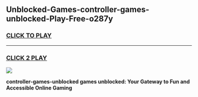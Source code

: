 
## Unblocked-Games-controller-games-unblocked-Play-Free-o287y
<h3>
<a href="https://premium76.site?title=controller-games-unblocked&ref=18A">CLICK TO PLAY</a></h3>
<hr>

<h3>
<a href="https://premium76.site?title=controller-games-unblocked&ref=18A">CLICK 2 PLAY</a>
  
</h3>

<a href="https://premium76.site?title=controller-games-unblocked&ref=18A"><img src="https://clearcache.store/games.png"></a>


**controller-games-unblocked games unblocked: Your Gateway to Fun and Accessible Online Gaming**
